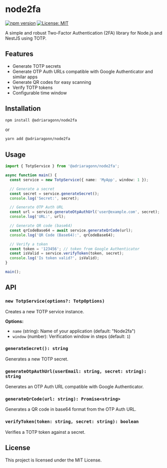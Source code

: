# node2fa

[![npm version](https://img.shields.io/npm/v/node2fa.svg)](https://www.npmjs.com/package/@adriaragonn/node2fa)
[![License: MIT](https://img.shields.io/badge/License-MIT-yellow.svg)](./LICENSE)

A simple and robust Two-Factor Authentication (2FA) library for Node.js and NestJS using TOTP.

## Features

- Generate TOTP secrets
- Generate OTP Auth URLs compatible with Google Authenticator and similar apps
- Generate QR codes for easy scanning
- Verify TOTP tokens
- Configurable time window

## Installation

```bash
npm install @adriaragonn/node2fa
```

or

```bash
yarn add @adriaragonn/node2fa
```

## Usage

```ts
import { TotpService } from '@adriaragonn/node2fa';

async function main() {
  const service = new TotpService({ name: 'MyApp', window: 1 });

  // Generate a secret
  const secret = service.generateSecret();
  console.log('Secret:', secret);

  // Generate OTP Auth URL
  const url = service.generateOtpAuthUrl('user@example.com', secret);
  console.log('URL:', url);

  // Generate QR code (base64)
  const qrCodeBase64 = await service.generateQrCode(url);
  console.log('QR Code (Base64):', qrCodeBase64);

  // Verify a token
  const token = '123456'; // token from Google Authenticator
  const isValid = service.verifyToken(token, secret);
  console.log('Is token valid?', isValid);
}

main();
```

## API

### `new TotpService(options?: TotpOptions)`

Creates a new TOTP service instance.

**Options:**
- `name` (string): Name of your application (default: "Node2fa")
- `window` (number): Verification window in steps (default: `1`)

### `generateSecret(): string`
Generates a new TOTP secret.

### `generateOtpAuthUrl(userEmail: string, secret: string): string`
Generates an OTP Auth URL compatible with Google Authenticator.

### `generateQrCode(url: string): Promise<string>`
Generates a QR code in base64 format from the OTP Auth URL.

### `verifyToken(token: string, secret: string): boolean`
Verifies a TOTP token against a secret.

## License

This project is licensed under the MIT License.

